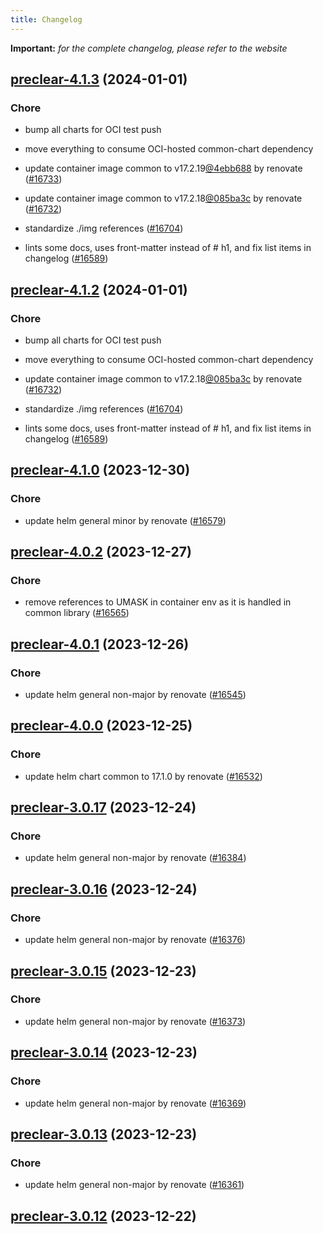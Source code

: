 ```yaml
---
title: Changelog
---
```


**Important:**
*for the complete changelog, please refer to the website*



## [preclear-4.1.3](https://github.com/truecharts/charts/compare/preclear-4.1.0...preclear-4.1.3) (2024-01-01)

### Chore



- bump all charts for OCI test push

- move everything to consume OCI-hosted common-chart dependency

- update container image common to v17.2.19[@4ebb688](https://github.com/4ebb688) by renovate ([#16733](https://github.com/truecharts/charts/issues/16733))

- update container image common to v17.2.18[@085ba3c](https://github.com/085ba3c) by renovate ([#16732](https://github.com/truecharts/charts/issues/16732))

- standardize ./img references ([#16704](https://github.com/truecharts/charts/issues/16704))

- lints some docs, uses front-matter instead of # h1, and fix list items in changelog ([#16589](https://github.com/truecharts/charts/issues/16589))


## [preclear-4.1.2](https://github.com/truecharts/charts/compare/preclear-4.1.0...preclear-4.1.2) (2024-01-01)

### Chore



- bump all charts for OCI test push

- move everything to consume OCI-hosted common-chart dependency

- update container image common to v17.2.18[@085ba3c](https://github.com/085ba3c) by renovate ([#16732](https://github.com/truecharts/charts/issues/16732))

- standardize ./img references ([#16704](https://github.com/truecharts/charts/issues/16704))

- lints some docs, uses front-matter instead of # h1, and fix list items in changelog ([#16589](https://github.com/truecharts/charts/issues/16589))
## [preclear-4.1.0](https://github.com/truecharts/charts/compare/preclear-4.0.2...preclear-4.1.0) (2023-12-30)

### Chore

- update helm general minor by renovate ([#16579](https://github.com/truecharts/charts/issues/16579))

## [preclear-4.0.2](https://github.com/truecharts/charts/compare/preclear-4.0.1...preclear-4.0.2) (2023-12-27)

### Chore

- remove references to UMASK in container env as it is handled in common library ([#16565](https://github.com/truecharts/charts/issues/16565))

## [preclear-4.0.1](https://github.com/truecharts/charts/compare/preclear-4.0.0...preclear-4.0.1) (2023-12-26)

### Chore

- update helm general non-major by renovate ([#16545](https://github.com/truecharts/charts/issues/16545))

## [preclear-4.0.0](https://github.com/truecharts/charts/compare/preclear-3.0.17...preclear-4.0.0) (2023-12-25)

### Chore

- update helm chart common to 17.1.0 by renovate ([#16532](https://github.com/truecharts/charts/issues/16532))

## [preclear-3.0.17](https://github.com/truecharts/charts/compare/preclear-3.0.16...preclear-3.0.17) (2023-12-24)

### Chore

- update helm general non-major by renovate ([#16384](https://github.com/truecharts/charts/issues/16384))

## [preclear-3.0.16](https://github.com/truecharts/charts/compare/preclear-3.0.15...preclear-3.0.16) (2023-12-24)

### Chore

- update helm general non-major by renovate ([#16376](https://github.com/truecharts/charts/issues/16376))

## [preclear-3.0.15](https://github.com/truecharts/charts/compare/preclear-3.0.14...preclear-3.0.15) (2023-12-23)

### Chore

- update helm general non-major by renovate ([#16373](https://github.com/truecharts/charts/issues/16373))

## [preclear-3.0.14](https://github.com/truecharts/charts/compare/preclear-3.0.13...preclear-3.0.14) (2023-12-23)

### Chore

- update helm general non-major by renovate ([#16369](https://github.com/truecharts/charts/issues/16369))

## [preclear-3.0.13](https://github.com/truecharts/charts/compare/preclear-3.0.12...preclear-3.0.13) (2023-12-23)

### Chore

- update helm general non-major by renovate ([#16361](https://github.com/truecharts/charts/issues/16361))

## [preclear-3.0.12](https://github.com/truecharts/charts/compare/preclear-3.0.11...preclear-3.0.12) (2023-12-22)

